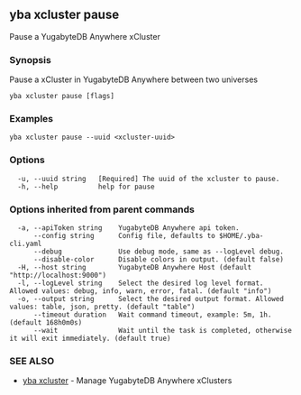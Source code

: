 ## yba xcluster pause

Pause a YugabyteDB Anywhere xCluster

### Synopsis

Pause a xCluster in YugabyteDB Anywhere between two universes

```
yba xcluster pause [flags]
```

### Examples

```
yba xcluster pause --uuid <xcluster-uuid>
```

### Options

```
  -u, --uuid string   [Required] The uuid of the xcluster to pause.
  -h, --help          help for pause
```

### Options inherited from parent commands

```
  -a, --apiToken string    YugabyteDB Anywhere api token.
      --config string      Config file, defaults to $HOME/.yba-cli.yaml
      --debug              Use debug mode, same as --logLevel debug.
      --disable-color      Disable colors in output. (default false)
  -H, --host string        YugabyteDB Anywhere Host (default "http://localhost:9000")
  -l, --logLevel string    Select the desired log level format. Allowed values: debug, info, warn, error, fatal. (default "info")
  -o, --output string      Select the desired output format. Allowed values: table, json, pretty. (default "table")
      --timeout duration   Wait command timeout, example: 5m, 1h. (default 168h0m0s)
      --wait               Wait until the task is completed, otherwise it will exit immediately. (default true)
```

### SEE ALSO

* [yba xcluster](yba_xcluster.md)	 - Manage YugabyteDB Anywhere xClusters

